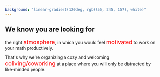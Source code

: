 ```yaml
---
background: "linear-gradient(120deg, rgb(255, 245, 157), white)" 
---
```


## We know you are looking for 
the right <span style="color:red; font-size:1.3em">atmosphere</span>, in which you would feel <span style="color:red; font-size:1.3em">motivated</span> to work on your math productively.  

That's why we're organizing a cozy and welcoming <span style="color:red; font-size:1.3em">coliving/coworking</span> at a place where you will only be distracted by like-minded people.